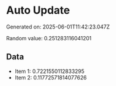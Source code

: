 # Auto Update

Generated on: 2025-06-01T11:42:23.047Z

Random value: 0.251283116041201

## Data

- Item 1: 0.7221550112833295
- Item 2: 0.11772571814077626